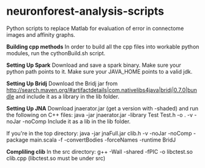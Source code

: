 # neuronforest-analysis-scripts
Python scripts to replace Matlab for evaluation of error in connectome images and affinity graphs.

**Building cpp methods**
In order to build all the cpp files into workable python modules, run the cythonBuild.sh script.

**Setting Up Spark**
Download and save a spark binary.  Make sure your python path points to it.
Make sure your JAVA_HOME points to a valid jdk.

**Setting Up Bridj**
Download the Bridj jar from http://search.maven.org/#artifactdetails|com.nativelibs4java|bridj|0.7.0|bundle and include it as a library in the lib folder.

**Setting Up JNA**
Download jnaerator.jar (get a version with -shaded) and run the following on C++ files:
java -jar jnaerator.jar -library Test Test.h -o . -v -noJar -noComp
Include it as a lib in the lib folder.

If you're in the top directory:
java -jar jnaFull.jar clib.h -v -noJar -noComp -package main.scala  -f -convertBodies -forceNames -runtime BridJ

**Compliling clib**
In the src directory:
g++ -Wall -shared -fPIC -o libctest.so clib.cpp
(libctest.so must be under src)